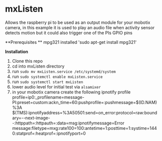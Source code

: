 # mxListen
Allows the raspberry pi to be used as an output module for your mobotix camera, in this example it is used to play an audio file when activity sensor detects motion but it could also trigger one of the PIs GPIO pins

**Prerequisites **
mpg321 installed
'sudo apt-get install mpg321'

**Installation**
1. Clone this repo
2. cd into mxListen directory
3. run `sudo mv mxListen.service /etc/systemd/system`
4. run `sudo systemctl enable mxListen.service`
5. run `sudo systemctl start mxListen`
6. lower audio level for initial test via `alsamixer`
7. in your mobotix camera create the following ipnotify profile
profile=ip0:_profilename=message-PI:preset=custom:ackn_time=60:pushprofile=:pushmessage=$(ID.NAM)%3A $(TMS):ipnotifyaddress=<change to your PIs ip address>%3A50501:send=on_error:protocol=raw:boundary=--next-image--:httppath=:httpauth=:data=msg:ipnotifymessage=Error message:filetype=mxg:rate100=100:antetime=1:posttime=1:systime=1440:statprof=:heatprof=:ipnotifyport=0

